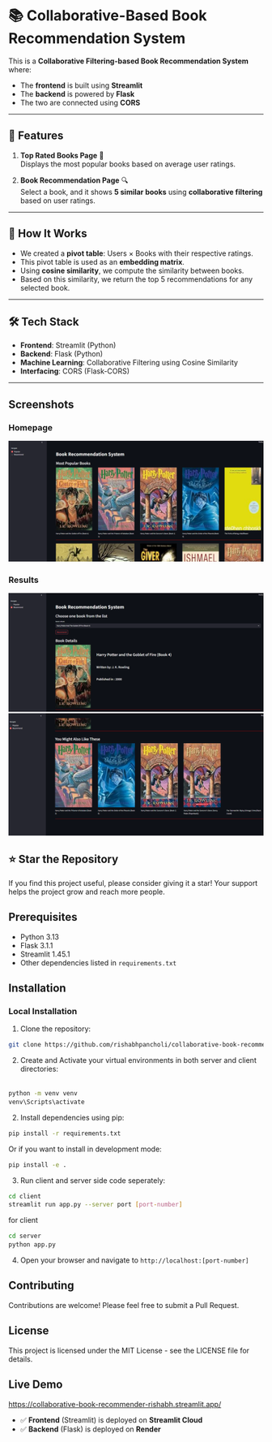 # 📚 Collaborative-Based Book Recommendation System

This is a **Collaborative Filtering-based Book Recommendation System** where:

- The **frontend** is built using **Streamlit**
- The **backend** is powered by **Flask**
- The two are connected using **CORS**

---

## 🚀 Features

1. **Top Rated Books Page** 📖  
   Displays the most popular books based on average user ratings.

2. **Book Recommendation Page** 🔍  
   Select a book, and it shows **5 similar books** using **collaborative filtering** based on user ratings.

---

## 🧠 How It Works

- We created a **pivot table**: Users × Books with their respective ratings.
- This pivot table is used as an **embedding matrix**.
- Using **cosine similarity**, we compute the similarity between books.
- Based on this similarity, we return the top 5 recommendations for any selected book.

---

## 🛠️ Tech Stack

- **Frontend**: Streamlit (Python)
- **Backend**: Flask (Python)
- **Machine Learning**: Collaborative Filtering using Cosine Similarity
- **Interfacing**: CORS (Flask-CORS)

---

## Screenshots

### Homepage

![Homepage Screenshot](screenshots/popular.png)

### Results

![Results Page Screenshot](screenshots/recommendations1.png)
![Results Page Screenshot](screenshots/recommendations2.png)

## ⭐ Star the Repository

If you find this project useful, please consider giving it a star! Your support helps the project grow and reach more people.

## Prerequisites

- Python 3.13
- Flask 3.1.1
- Streamlit 1.45.1
- Other dependencies listed in `requirements.txt`

## Installation

### Local Installation

1. Clone the repository:

```bash
git clone https://github.com/rishabhpancholi/collaborative-book-recommender.git

```

2. Create and Activate your virtual environments in both server and client directories:

```bash

python -m venv venv
venv\Scripts\activate

```

2. Install dependencies using pip:

```bash
pip install -r requirements.txt
```

Or if you want to install in development mode:

```bash
pip install -e .

```

3. Run client and server side code seperately:

```bash
cd client
streamlit run app.py --server port [port-number]

```

for client

```bash
cd server
python app.py
```

4. Open your browser and navigate to `http://localhost:[port-number]`

## Contributing

Contributions are welcome! Please feel free to submit a Pull Request.

## License

This project is licensed under the MIT License - see the LICENSE file for details.

## Live Demo

https://collaborative-book-recommender-rishabh.streamlit.app/

- ✅ **Frontend** (Streamlit) is deployed on **Streamlit Cloud**
- ✅ **Backend** (Flask) is deployed on **Render**
